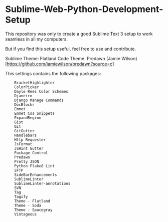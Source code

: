 Sublime-Web-Python-Development-Setup
====================================

This repository was only to create a good Sublime Text 3 setup to work seamless in all my computers.

But if you find this setup useful, feel free to use and contribute.

Sublime Theme: Flatland 
Code Theme: Predawn (Jamie Wilson)[https://github.com/jamiewilson/predawn?source=c]


This settings contains the following packages:

		BracketHighlighter
		ColorPicker
		Dayle Rees Color Schemes
		Djaneiro
		Django Manage Commands
		DocBlockr
		Emmet
		Emmet Css Snippets
		ExpandRegion
		Gist
		Git
		GitGutter
		Handlebars
		Http Requester
		JsFormat
		JSHint Gutter
		Package Control
		Predawn
		Pretty JSON
		Python Flake8 Lint
		SFTP
		SideBarEnhancements
		SublimeLinter
		SublimeLinter-annotations
		SVN
		Tag
		Tagify
		Theme - Flatland
		Theme - Soda
		Theme - Spacegray
		Vintageous
		
		
